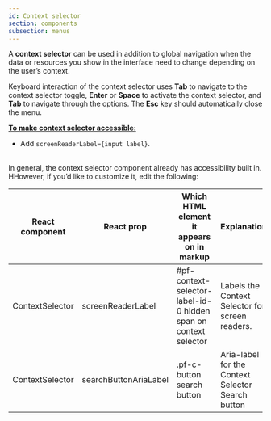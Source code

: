 ```yaml
---
id: Context selector
section: components
subsection: menus
---
```


A **context selector** can be used in addition to global navigation when the data or resources you show in the interface need to change depending on the user’s context.

Keyboard interaction of the context selector uses **Tab** to navigate to the context selector toggle, **Enter** or **Space** to activate the context selector, and **Tab** to navigate through the options. The **Esc** key should automatically close the menu. 


<ins>**To make context selector accessible:**</ins>
- Add `screenReaderLabel={input label}`.

<br/>
In general, the context selector component already has accessibility built in. HHowever, if you’d like to customize it, edit the following:

| React component| React prop | Which HTML element it appears on in markup | Explanation | 
|---|---|---|---|
| ContextSelector | screenReaderLabel | #pf-context-selector-label-id-0 hidden span on context selector | Labels the Context Selector for screen readers. |
| ContextSelector | searchButtonAriaLabel | .pf-c-button search button | Aria-label for the Context Selector Search button |